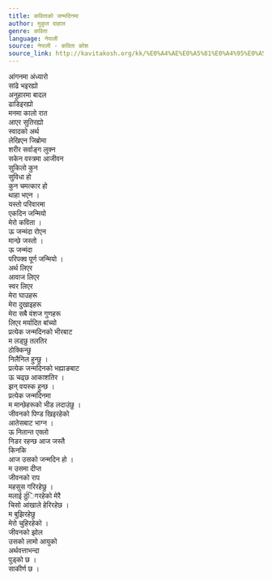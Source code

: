 ```yaml
---
title: कविताको जन्मदिनमा
author: मुकुल दाहाल
genre: कविता
language: नेपाली
source: नेपाली - कविता कोश
source_link: http://kavitakosh.org/kk/%E0%A4%AE%E0%A5%81%E0%A4%95%E0%A5%81%E0%A4%B2_%E0%A4%A6%E0%A4%BE%E0%A4%B9%E0%A4%BE%E0%A4%B2
---
```


आंगनमा अंध्यारो  
सांढे भइरह्यो  
अनुहारमा बादल  
ढाडिइरह्यो  
मनमा कालो रात  
आएर सुतिरह्यो  
स्वादको अर्थ  
लेखिएन जिब्रोमा  
शरीर सर्वाङ्ग लुक्न  
सकेन वस्त्रमा आजीवन  
सुकिलो कुन  
सुविधा हो  
कुन चमत्कार हो  
थाहा भएन ।  
यस्तो परिवारमा  
एकदिन जन्मियो  
मेरो कविता ।  
ऊ जन्मंदा रोएन  
मान्छे जस्तो ।  
ऊ जन्मंदा  
परिपक्व पूर्ण जन्मियो ।  
अर्थ लिएर  
आवाज लिएर  
स्वर लिएर  
मेरा घाउहरू  
मेरा दुखाइहरू  
मेरा सबै वंशज गुणहरू  
लिएर मर्यादित बांच्यो  
प्रत्येक जन्मदिनको भीरबाट  
म लड्छु तलतिर  
ठोक्किन्छु  
निलैनिल हुन्छु ।  
प्रत्येक जन्मदिनको भह्याङबाट  
ऊ चढ्छ आकाशतिर ।  
झन् वयस्क हुन्छ ।  
प्रत्येक जन्मदिनमा  
म मान्छेहरूको भीड लदाउंछु ।  
जीवनको पिण्ड खिइरहेको  
आतेसबाट भाग्न ।  
ऊ नितान्त एक्लो  
निडर रहन्छ आज जस्तै  
किनकि  
आज उसको जन्मदिन हो ।  
म उसमा दीप्त  
जीवनको राप  
महसुस गरिरहेछु ।  
मलाई ठुंंिगरहेको मेरै  
चिसो आंखाले हेरिरहेछ ।  
म बुझिरहेछु  
मेरो चुहिरहेको ।  
जीवनको झोल  
उसको लामो आयुको  
अर्थवत्ताभन्दा  
पुड्को छ ।  
साकीर्ण छ ।

